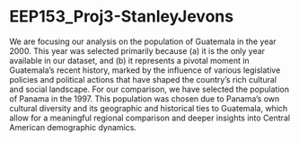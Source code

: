# EEP153_Proj3-StanleyJevons

We are focusing our analysis on the population of Guatemala in the year 2000. This year was selected primarily because (a) it is the only year available in our dataset, and (b) it represents a pivotal moment in Guatemala’s recent history, marked by the influence of various legislative policies and political actions that have shaped the country’s rich cultural and social landscape.
For our comparison, we have selected the population of Panama in the 1997. This population was chosen due to Panama’s own cultural diversity and its geographic and historical ties to Guatemala, which allow for a meaningful regional comparison and deeper insights into Central American demographic dynamics.
